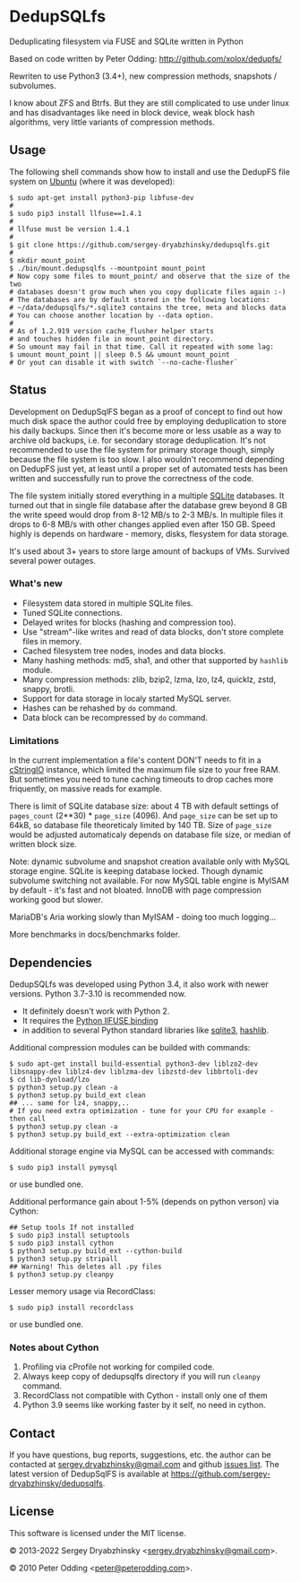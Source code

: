 DedupSQLfs
==========

Deduplicating filesystem via FUSE and SQLite written in Python

Based on code written by Peter Odding: http://github.com/xolox/dedupfs/

Rewriten to use Python3 (3.4+), new compression methods, snapshots / subvolumes.

I know about ZFS and Btrfs. But they are still complicated to use under linux and has disadvantages
 like need in block device, weak block hash algorithms, very little variants of compression methods.

## Usage

The following shell commands show how to install and use the DedupFS file system on [Ubuntu](http://www.ubuntu.com/)
 (where it was developed):

    $ sudo apt-get install python3-pip libfuse-dev
    #
    $ sudo pip3 install llfuse==1.4.1
    #
    # llfuse must be version 1.4.1
    #
    $ git clone https://github.com/sergey-dryabzhinsky/dedupsqlfs.git
    #
    $ mkdir mount_point
    $ ./bin/mount.dedupsqlfs --mountpoint mount_point
    # Now copy some files to mount_point/ and observe that the size of the two
    # databases doesn't grow much when you copy duplicate files again :-)
    # The databases are by default stored in the following locations:
    # ~/data/dedupsqlfs/*.sqlite3 contains the tree, meta and blocks data
    # You can choose another location by --data option.
    #
    # As of 1.2.919 version cache_flusher helper starts
    # and touches hidden file in mount_point directory.
    # So umount may fail in that time. Call it repeated with some lag:
    $ umount mount_point || sleep 0.5 && umount mount_point
    # Or yout can disable it with switch `--no-cache-flusher`

## Status

Development on DedupSqlFS began as a proof of concept to find out how much disk space the author could free
 by employing deduplication to store his daily backups. Since then it's become more or less usable as a way
 to archive old backups, i.e. for secondary storage deduplication. It's not recommended to use the file system
 for primary storage though, simply because the file system is too slow.
 I also wouldn't recommend depending on DedupFS just yet, at least until a proper set of automated tests
 has been written and successfully run to prove the correctness of the code.

The file system initially stored everything in a multiple [SQLite](http://www.sqlite.org/) databases.
 It turned out that in single file database after the database grew beyond 8 GB the write speed would drop
 from 8-12 MB/s to 2-3 MB/s. In multiple files it drops to 6-8 MB/s with other changes applied even after 150 GB.
 Speed highly is depends on hardware - memory, disks, flesystem for data storage.

It's used about 3+ years to store large amount of backups of VMs. Survived several power outages.

### What's new

 * Filesystem data stored in multiple SQLite files.
 * Tuned SQLite connections.
 * Delayed writes for blocks (hashing and compression too).
 * Use "stream"-like writes and read of data blocks, don't store complete files in memory.
 * Cached filesystem tree nodes, inodes and data blocks.
 * Many hashing methods: md5, sha1, and other that supported by `hashlib` module.
 * Many compression methods: zlib, bzip2, lzma, lzo, lz4, quicklz, zstd, snappy, brotli.
 * Support for data storage in localy started MySQL server.
 * Hashes can be rehashed by `do` command.
 * Data block can be recompressed by `do` command.

### Limitations

In the current implementation a file's content DON'T needs to fit in a [cStringIO](http://docs.python.org/library/stringio.html#module-cStringIO)
 instance, which limited the maximum file size to your free RAM. But sometimes you need to tune caching timeouts to
 drop caches more friquently, on massive reads for example.

There is limit of SQLite database size: about 4 TB with default settings of `pages_count` (2**30) * `page_size` (4096).
 And `page_size` can be set up to 64kB, so database file theoreticaly limited by 140 TB.
 Size of `page_size` would be adjusted automaticaly depends on database file size, or median of written block size.

Note: dynamic subvolume and snapshot creation available only with MySQL storage engine.
 SQLite is keeping database locked.
 Though dynamic subvolume switching not available.
 For now MySQL table engine is MyISAM by default - it's fast and not bloated.
 InnoDB with page compression working good but slower.

 MariaDB's Aria working slowly than MyISAM - doing too much logging...

 More benchmarks in docs/benchmarks folder.

## Dependencies

DedupSQLfs was developed using Python 3.4, it also work with newer versions. Python 3.7-3.10 is recommended now.
- It definitely doesn't work with Python 2.
- It requires the [Python llFUSE binding](http://www.rath.org/llfuse-docs/example.html)
- in addition to several Python standard libraries like [sqlite3](http://docs.python.org/library/sqlite3.html), [hashlib](http://docs.python.org/library/hashlib.html).

Additional compression modules can be builded with commands:

    $ sudo apt-get install build-essential python3-dev liblzo2-dev libsnappy-dev liblz4-dev liblzma-dev libzstd-dev libbrtoli-dev
    $ cd lib-dynload/lzo
    $ python3 setup.py clean -a
    $ python3 setup.py build_ext clean
    ## ... same for lz4, snappy,..
    # If you need extra optimization - tune for your CPU for example - then call
    $ python3 setup.py clean -a
    $ python3 setup.py build_ext --extra-optimization clean

Additional storage engine via MySQL can be accessed with commands:

    $ sudo pip3 install pymysql

or use bundled one.


Additional performance gain about 1-5% (depends on python verson) via Cython:

    ## Setup tools If not installed
    $ sudo pip3 install setuptools
    $ sudo pip3 install cython
    $ python3 setup.py build_ext --cython-build
    $ python3 setup.py stripall
    ## Warning! This deletes all .py files
    $ python3 setup.py cleanpy


Lesser memory usage via RecordClass:

    $ sudo pip3 install recordclass

or use bundled one.


### Notes about Cython

1. Profiling via cProfile not working for compiled code.
2. Always keep copy of dedupsqlfs directory if you will run `cleanpy` command.
3. RecordClass not compatible with Cython - install only one of them
4. Python 3.9 seems like working faster by it self, no need in cython.

## Contact

If you have questions, bug reports, suggestions, etc. the author can be contacted at <sergey.dryabzhinsky@gmail.com> and
github [issues list](https://github.com/sergey-dryabzhinsky/dedupsqlfs/issues).
The latest version of DedupSqlFS is available at <https://github.com/sergey-dryabzhinsky/dedupsqlfs>.

## License

This software is licensed under the MIT license.

© 2013-2022 Sergey Dryabzhinsky &lt;sergey.dryabzhinsky@gmail.com&gt;.

© 2010 Peter Odding &lt;peter@peterodding.com&gt;.
